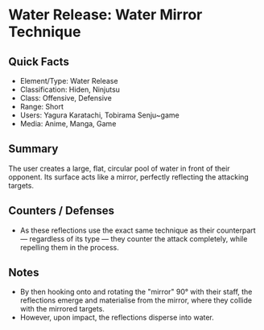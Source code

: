 # Water Release: Water Mirror Technique

## Quick Facts
- Element/Type: Water Release
- Classification: Hiden, Ninjutsu
- Class: Offensive, Defensive
- Range: Short
- Users: Yagura Karatachi, Tobirama Senju~game
- Media: Anime, Manga, Game

## Summary
The user creates a large, flat, circular pool of water in front of their opponent. Its surface acts like a mirror, perfectly reflecting the attacking targets.

## Counters / Defenses
- As these reflections use the exact same technique as their counterpart — regardless of its type — they counter the attack completely, while repelling them in the process.

## Notes
- By then hooking onto and rotating the "mirror" 90° with their staff, the reflections emerge and materialise from the mirror, where they collide with the mirrored targets.
- However, upon impact, the reflections disperse into water.
